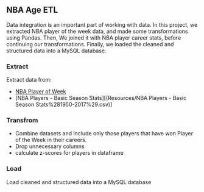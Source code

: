 ## NBA Age ETL
Data integration is an important part of working with data. In this project, we extracted NBA player of the week data, and made some transformations using Pandas. Then, We joined it with NBA player career stats, before continuing our transformations. Finally, we loaded the cleaned and structured data into a MySQL database.

### Extract 
Extract data from:
* [NBA Player of Week](Resources/NBA_player_of_the_week.csv)
* [NBA Players - Basic Season Stats][(Resources/NBA Players - Basic Season Stats%281950-2017%29.csv)]

### Transfrom
* Combine datasets and include only those players that have won Player of the Week in their careers.
* Drop unnecessary columns
* calculate z-scores for players in dataframe

### Load 
Load cleaned and structured data into a MySQL database

